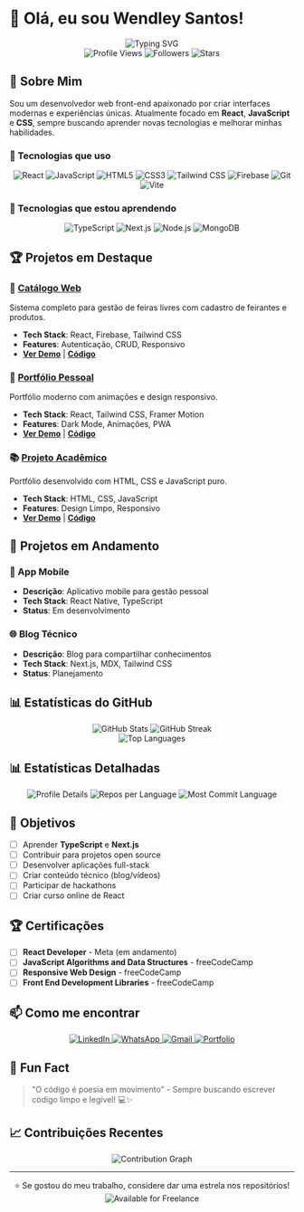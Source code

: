 # 👋 Olá, eu sou Wendley Santos!

<div align="center">
  <img src="https://readme-typing-svg.herokuapp.com?font=Fira+Code&weight=500&size=28&pause=1000&color=8B5CF6&center=true&vCenter=true&width=435&lines=Desenvolvedor+Web+Front-end;React+%7C+JavaScript+%7C+CSS;Focado+em+UX%2FUI+Moderno" alt="Typing SVG" />
</div>

<div align="center">
  <img src="https://komarev.com/ghpvc/?username=wendleydev&style=flat-square&color=blue" alt="Profile Views" />
  <img src="https://img.shields.io/github/followers/wendleydev?style=flat-square&color=green" alt="Followers" />
  <img src="https://img.shields.io/github/stars/wendleydev?style=flat-square&color=yellow" alt="Stars" />
</div>

## 🎯 Sobre Mim

Sou um desenvolvedor web front-end apaixonado por criar interfaces modernas e experiências únicas. Atualmente focado em **React**, **JavaScript** e **CSS**, sempre buscando aprender novas tecnologias e melhorar minhas habilidades.

### 🚀 Tecnologias que uso

<div align="center">
  <img src="https://img.shields.io/badge/React-20232A?style=for-the-badge&logo=react&logoColor=61DAFB" alt="React" />
  <img src="https://img.shields.io/badge/JavaScript-F7DF1E?style=for-the-badge&logo=javascript&logoColor=black" alt="JavaScript" />
  <img src="https://img.shields.io/badge/HTML5-E34F26?style=for-the-badge&logo=html5&logoColor=white" alt="HTML5" />
  <img src="https://img.shields.io/badge/CSS3-1572B6?style=for-the-badge&logo=css3&logoColor=white" alt="CSS3" />
  <img src="https://img.shields.io/badge/Tailwind_CSS-38B2AC?style=for-the-badge&logo=tailwind-css&logoColor=white" alt="Tailwind CSS" />
  <img src="https://img.shields.io/badge/Firebase-FFCA28?style=for-the-badge&logo=firebase&logoColor=black" alt="Firebase" />
  <img src="https://img.shields.io/badge/Git-F05032?style=for-the-badge&logo=git&logoColor=white" alt="Git" />
  <img src="https://img.shields.io/badge/Vite-646CFF?style=for-the-badge&logo=vite&logoColor=white" alt="Vite" />
</div>

### 🚀 Tecnologias que estou aprendendo

<div align="center">
  <img src="https://img.shields.io/badge/TypeScript-007ACC?style=for-the-badge&logo=typescript&logoColor=white" alt="TypeScript" />
  <img src="https://img.shields.io/badge/Next.js-000000?style=for-the-badge&logo=next.js&logoColor=white" alt="Next.js" />
  <img src="https://img.shields.io/badge/Node.js-43853D?style=for-the-badge&logo=node.js&logoColor=white" alt="Node.js" />
  <img src="https://img.shields.io/badge/MongoDB-4EA94B?style=for-the-badge&logo=mongodb&logoColor=white" alt="MongoDB" />
</div>

## 🏆 Projetos em Destaque

### 📱 [Catálogo Web](https://feiralivre.vercel.app/)
Sistema completo para gestão de feiras livres com cadastro de feirantes e produtos.
- **Tech Stack**: React, Firebase, Tailwind CSS
- **Features**: Autenticação, CRUD, Responsivo
- **[Ver Demo](https://feiralivre.vercel.app/)** | **[Código](https://github.com/wendleydev/catalogo-web)**

### 🎨 [Portfólio Pessoal](https://wendleydev.vercel.app/)
Portfólio moderno com animações e design responsivo.
- **Tech Stack**: React, Tailwind CSS, Framer Motion
- **Features**: Dark Mode, Animações, PWA
- **[Ver Demo](https://wendleydev.vercel.app/)** | **[Código](https://github.com/wendleydev/Portfolio)**

### 📚 [Projeto Acadêmico](https://trabalho-academico-portfolio.vercel.app/)
Portfólio desenvolvido com HTML, CSS e JavaScript puro.
- **Tech Stack**: HTML, CSS, JavaScript
- **Features**: Design Limpo, Responsivo
- **[Ver Demo](https://trabalho-academico-portfolio.vercel.app/)** | **[Código](https://github.com/wendleydev/Trabalho-Academico-Portfolio)**

## 🚧 Projetos em Andamento

### 📱 App Mobile
- **Descrição**: Aplicativo mobile para gestão pessoal
- **Tech Stack**: React Native, TypeScript
- **Status**: Em desenvolvimento

### 🌐 Blog Técnico
- **Descrição**: Blog para compartilhar conhecimentos
- **Tech Stack**: Next.js, MDX, Tailwind CSS
- **Status**: Planejamento

## 📊 Estatísticas do GitHub

<div align="center">
  <img src="https://github-readme-stats.vercel.app/api?username=wendleydev&show_icons=true&theme=radical&hide_border=true" alt="GitHub Stats" />
  <img src="https://github-readme-streak-stats.herokuapp.com/?user=wendleydev&theme=radical&hide_border=true" alt="GitHub Streak" />
</div>

<div align="center">
  <img src="https://github-readme-stats.vercel.app/api/top-langs/?username=wendleydev&layout=compact&theme=radical&hide_border=true" alt="Top Languages" />
</div>

## 📊 Estatísticas Detalhadas

<div align="center">
  <img src="https://github-profile-summary-cards.vercel.app/api/cards/profile-details?username=wendleydev&theme=radical" alt="Profile Details" />
  <img src="https://github-profile-summary-cards.vercel.app/api/cards/repos-per-language?username=wendleydev&theme=radical" alt="Repos per Language" />
  <img src="https://github-profile-summary-cards.vercel.app/api/cards/most-commit-language?username=wendleydev&theme=radical" alt="Most Commit Language" />
</div>

## 🎯 Objetivos

- [ ] Aprender **TypeScript** e **Next.js**
- [ ] Contribuir para projetos open source
- [ ] Desenvolver aplicações full-stack
- [ ] Criar conteúdo técnico (blog/vídeos)
- [ ] Participar de hackathons
- [ ] Criar curso online de React

## 🏆 Certificações

- [ ] **React Developer** - Meta (em andamento)
- [ ] **JavaScript Algorithms and Data Structures** - freeCodeCamp
- [ ] **Responsive Web Design** - freeCodeCamp
- [ ] **Front End Development Libraries** - freeCodeCamp

## 📫 Como me encontrar

<div align="center">
  <a href="https://www.linkedin.com/in/wendley-santos-248159219/">
    <img src="https://img.shields.io/badge/LinkedIn-0077B5?style=for-the-badge&logo=linkedin&logoColor=white" alt="LinkedIn" />
  </a>
  <a href="https://wa.me/5538999272911">
    <img src="https://img.shields.io/badge/WhatsApp-25D366?style=for-the-badge&logo=whatsapp&logoColor=white" alt="WhatsApp" />
  </a>
  <a href="mailto:wendley.dev@gmail.com">
    <img src="https://img.shields.io/badge/Gmail-D14836?style=for-the-badge&logo=gmail&logoColor=white" alt="Gmail" />
  </a>
  <a href="https://wendleydev.vercel.app/">
    <img src="https://img.shields.io/badge/Portfolio-FF5722?style=for-the-badge&logo=todoist&logoColor=white" alt="Portfolio" />
  </a>
</div>

## 🌟 Fun Fact

> "O código é poesia em movimento" - Sempre buscando escrever código limpo e legível! 💻✨

## 📈 Contribuições Recentes

<div align="center">
  <img src="https://github-readme-activity-graph.vercel.app/graph?username=wendleydev&theme=radical&hide_border=true" alt="Contribution Graph" />
</div>

---

<div align="center">
  ⭐ Se gostou do meu trabalho, considere dar uma estrela nos repositórios!
  
  <img src="https://img.shields.io/badge/Status-Disponível%20para%20Freelance-brightgreen?style=for-the-badge" alt="Available for Freelance" />
</div> 
